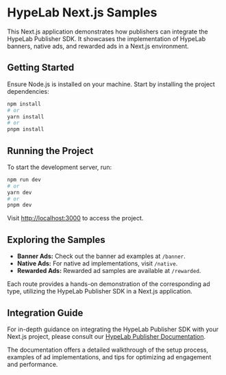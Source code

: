 # HypeLab Next.js Samples

This Next.js application demonstrates how publishers can integrate the HypeLab Publisher SDK. It showcases the implementation of HypeLab banners, native ads, and rewarded ads in a Next.js environment.

## Getting Started

Ensure Node.js is installed on your machine. Start by installing the project dependencies:

```bash
npm install
# or
yarn install
# or
pnpm install
```

## Running the Project

To start the development server, run:

```bash
npm run dev
# or
yarn dev
# or
pnpm dev
```

Visit [http://localhost:3000](http://localhost:3000) to access the project.

## Exploring the Samples

- **Banner Ads:** Check out the banner ad examples at `/banner`.
- **Native Ads:** For native ad implementations, visit `/native`.
- **Rewarded Ads:** Rewarded ad samples are available at `/rewarded`.

Each route provides a hands-on demonstration of the corresponding ad type, utilizing the HypeLab Publisher SDK in a Next.js application.

## Integration Guide

For in-depth guidance on integrating the HypeLab Publisher SDK with your Next.js project, please consult our [HypeLab Publisher Documentation](https://docs.hypelab.com/publisher).

The documentation offers a detailed walkthrough of the setup process, examples of ad implementations, and tips for optimizing ad engagement and performance.
